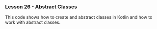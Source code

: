 ### Lesson 26 - Abstract Classes

This code shows how to create and abstract classes in Kotlin and how to work with abstract classes.